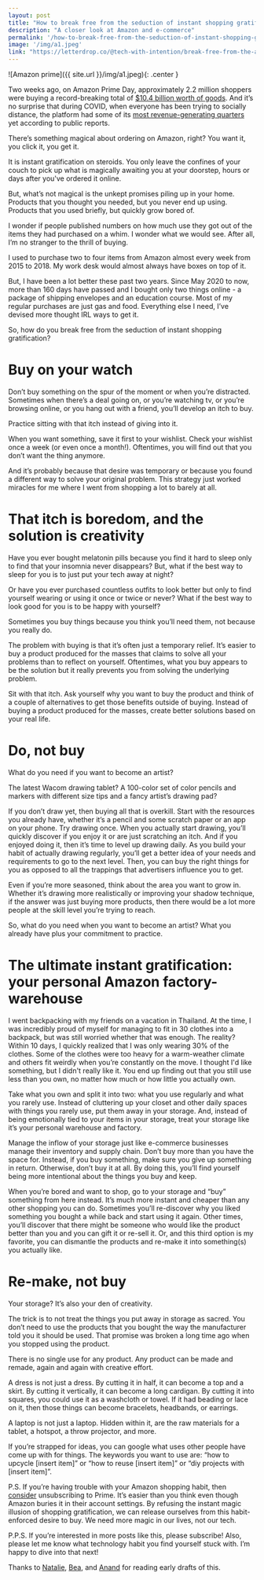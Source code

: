 ```yaml
---
layout: post
title: "How to break free from the seduction of instant shopping gratification"
description: "A closer look at Amazon and e-commerce"
permalink: '/how-to-break-free-from-the-seduction-of-instant-shopping-gratification'
image: '/img/a1.jpeg'
link: "https://letterdrop.co/@tech-with-intention/break-free-from-the-allure-of-instant-shopping-on-amazon"
---
```


![Amazon prime]({{ site.url }}/img/a1.jpeg){: .center }
<!--more-->

Two weeks ago, on Amazon Prime Day, approximately 2.2 million shoppers were buying a record-breaking total of [$10.4 billion worth of goods](https://www.digitalcommerce360.com/article/amazon-prime-day-sales/). And it’s no surprise that during COVID, when everyone has been trying to socially distance, the platform had some of its [most revenue-generating quarters](https://www.subscriptioninsider.com/memberships/amazon-net-sales-grew-40-percent-in-q2-2020) yet according to public reports.

There’s something magical about ordering on Amazon, right? You want it, you click it, you get it.

It is instant gratification on steroids. You only leave the confines of your couch to pick up what is magically awaiting you at your doorstep, hours or days after you've ordered it online.

But, what’s not magical is the unkept promises piling up in your home. Products that you thought you needed, but you never end up using. Products that you used briefly, but quickly grow bored of.

I wonder if people published numbers on how much use they got out of the items they had purchased on a whim. I wonder what we would see. After all, I’m no stranger to the thrill of buying.

I used to purchase two to four items from Amazon almost every week from 2015 to 2018. My work desk would almost always have boxes on top of it.

But, I have been a lot better these past two years. Since May 2020 to now, more than 160 days have passed and I bought only two things online - a package of shipping envelopes and an education course. Most of my regular purchases are just gas and food. Everything else I need, I’ve devised more thought IRL ways to get it.

So, how do you break free from the seduction of instant shopping gratification?

# Buy on your watch
Don’t buy something on the spur of the moment or when you’re distracted. Sometimes when there’s a deal going on, or you’re watching tv, or you’re browsing online, or you hang out with a friend, you’ll develop an itch to buy.

Practice sitting with that itch instead of giving into it.

When you want something, save it first to your wishlist.  Check your wishlist once a week (or even once a month!). Oftentimes, you will find out that you don’t want the thing anymore.

And it’s probably because that desire was temporary or because you found a different way to solve your original problem. This strategy just worked miracles for me where I went from shopping a lot to barely at all.

# That itch is boredom, and the solution is creativity
Have you ever bought melatonin pills because you find it hard to sleep only to find that your insomnia never disappears? But, what if the best way to sleep for you is to just put your tech away at night?

Or have you ever purchased countless outfits to look better but only to find yourself wearing or using it once or twice or never? What if the best way to look good for you is to be happy with yourself?

Sometimes you buy things because you think you’ll need them, not because you really do.

The problem with buying is that it’s often just a temporary relief. It’s easier to buy a product produced for the masses that claims to solve all your problems than to reflect on yourself. Oftentimes, what you buy appears to be the solution but it really prevents you from solving the underlying problem.

Sit with that itch. Ask yourself why you want to buy the product and think of a couple of alternatives to get those benefits outside of buying. Instead of buying a product produced for the masses, create better solutions based on your real life.

# Do, not buy
What do you need if you want to become an artist?

The latest Wacom drawing tablet? A 100-color set of color pencils and markers with different size tips and a fancy artist’s drawing pad?

If you don’t draw yet, then buying all that is overkill. Start with the resources you already have, whether it’s a pencil and some scratch paper or an app on your phone. Try drawing once. When you actually start drawing, you’ll quickly discover if you enjoy it or are just scratching an itch. And if you enjoyed doing it, then it’s time to level up drawing daily. As you build your habit of actually drawing regularly, you’ll get a better idea of your needs and requirements to go to the next level. Then, you can buy the right things for you as opposed to all the trappings that advertisers influence you to get.

Even if you’re more seasoned, think about the area you want to grow in. Whether it’s drawing more realistically or improving your shadow technique, if the answer was just buying more products, then there would be a lot more people at the skill level you’re trying to reach.

So, what do you need when you want to become an artist? What you already have plus your commitment to practice.

# The ultimate instant gratification: your personal Amazon factory-warehouse
I went backpacking with my friends on a vacation in Thailand. At the time, I was incredibly proud of myself for managing to fit in 30 clothes into a backpack, but was still worried whether that was enough. The reality? Within 10 days, I quickly realized that I was only wearing 30% of the clothes. Some of the clothes were too heavy for a warm-weather climate and others fit weirdly when you’re constantly on the move. I thought I'd like something, but I didn't really like it. You end up finding out that you still use less than you own, no matter how much or how little you actually own.

Take what you own and split it into two: what you use regularly and what you rarely use. Instead of cluttering up your closet and other daily spaces with things you rarely use, put them away in your storage. And, instead of being emotionally tied to your items in your storage, treat your storage like it’s your personal warehouse and factory.

Manage the inflow of your storage just like e-commerce businesses manage their inventory and supply chain. Don’t buy more than you have the space for. Instead, if you buy something, make sure you give up something in return. Otherwise, don’t buy it at all. By doing this, you’ll find yourself being more intentional about the things you buy and keep.

When you’re bored and want to shop, go to your storage and “buy” something from here instead. It’s much more instant and cheaper than any other shopping you can do. Sometimes you’ll re-discover why you liked something you bought a while back and start using it again. Other times, you’ll discover that there might be someone who would like the product better than you and you can gift it or re-sell it. Or, and this third option is my favorite, you can dismantle the products and re-make it into something(s) you actually like.

# Re-make, not buy
Your storage? It’s also your den of creativity.

The trick is to not treat the things you put away in storage as sacred. You don’t need to use the products that you bought the way the manufacturer told you it should be used. That promise was broken a long time ago when you stopped using the product.

There is no single use for any product. Any product can be made and remade, again and again with creative effort.

A dress is not just a dress. By cutting it in half, it can become a top and a skirt. By cutting it vertically, it can become a long cardigan. By cutting it into squares, you could use it as a washcloth or towel. If it had beading or lace on it, then those things can become bracelets, headbands, or earrings.

A laptop is not just a laptop. Hidden within it, are the raw materials for a tablet, a hotspot, a throw projector, and more.

If you’re strapped for ideas, you can google what uses other people have come up with for things. The keywords you want to use are: “how to upcycle [insert item]” or “how to reuse [insert item]” or “diy projects with [insert item]”.

P.S. If you’re having trouble with your Amazon shopping habit, then [consider](https://jscalc.io/embed/oAzsO25RvEKdwzXx) unsubscribing to Prime. It’s easier than you think even though Amazon buries it in their account settings. By refusing the instant magic illusion of shopping gratification, we can release ourselves from this habit-enforced desire to buy. We need more magic in our lives, not our tech.

P.P.S. If you’re interested in more posts like this, please subscribe! Also, please let me know what technology habit you find yourself stuck with. I’m happy to dive into that next!

Thanks to [Natalie](http://natalietoren.com/), [Bea](http://twitter.com/beatrinidad_), and [Anand](https://twitter.com/_anandmariappan) for reading early drafts of this.
